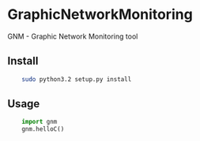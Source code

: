 GraphicNetworkMonitoring
========================

GNM - Graphic Network Monitoring tool

Install
-------

```bash
    sudo python3.2 setup.py install
```

Usage
-----
```python
    import gnm
    gnm.helloC()
```
